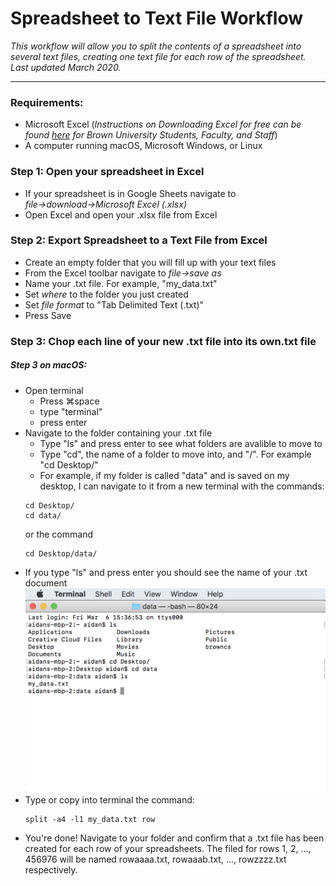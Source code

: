 # Spreadsheet to Text File Workflow
_This workflow will allow you to split the contents of a spreadsheet into several text files, creating one text file for each row of the spreadsheet. Last updated March 2020._
***
### Requirements:
* Microsoft Excel (_Instructions on Downloading Excel for free can be found [here](https://ithelp.brown.edu/kb/articles/install-microsoft-office-office-365-students-faculty-and-staff-personal-computers) for Brown University Students, Faculty, and Staff_)
* A computer running macOS, Microsoft Windows, or Linux
### Step 1: Open your spreadsheet in Excel
* If your spreadsheet is in Google Sheets navigate to _file&rarr;download&rarr;Microsoft Excel (.xlsx)_
* Open Excel and open your .xlsx file from Excel
### Step 2: Export Spreadsheet to a Text File from Excel
* Create an empty folder that you will fill up with your text files
* From the Excel toolbar navigate to _file&rarr;save as_
* Name your .txt file. For example, "my_data.txt"
* Set _where_ to the folder you just created
* Set _file format_ to "Tab Delimited Text (.txt)"
* Press Save
### Step 3: Chop each line of your new .txt file into its own.txt file
##### Step 3 on macOS:
* Open terminal 
    * Press &#8984;space
    * type "terminal"
    * press enter
* Navigate to the folder containing your .txt file
    * Type "ls" and press enter to see what folders are avalible to move to
    * Type "cd", the name of a folder to move into, and "/". For example "cd Desktop/"
    * For example, if my folder is called "data" and is saved on my desktop, I can navigate to it from a new terminal with the commands:
    ~~~
    cd Desktop/
    cd data/
    ~~~
    or the command 
    ~~~
    cd Desktop/data/
    ~~~
* If you type "ls" and press enter you should see the name of your .txt document
    ![terminal](Images/split/terminal.png)
* Type or copy into terminal the command:
    ~~~
    split -a4 -l1 my_data.txt row
    ~~~
* You're done! Navigate to your folder and confirm that a .txt file has been created for each row of your spreadsheets. The filed for rows 1, 2, ..., 456976 will be named rowaaaa.txt, rowaaab.txt, ..., rowzzzz.txt respectively. 
